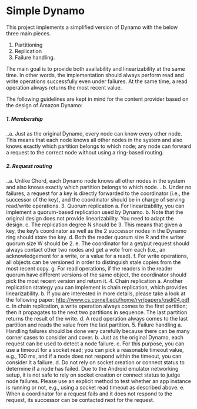 # Simple Dynamo

This project implements a simplified version of Dynamo with the below three main pieces.
1. Partitioning
2. Replication 
3. Failure handling.

The main goal is to provide both availability and linearizability at the same time. In other words, the implementation should always perform read and write operations successfully even under failures. At the same time, a read operation always returns the most recent value. 

The following guidelines are kept in mind for the content provider based on the design of Amazon Dynamo:

##### 1. Membership
..a. Just as the original Dynamo, every node can know every other node. This means
that each node knows all other nodes in the system and also knows exactly
which partition belongs to which node; any node can forward a request to the
correct node without using a ring-based routing.

##### 2. Request routing
..a. Unlike Chord, each Dynamo node knows all other nodes in the system and also
knows exactly which partition belongs to which node.
..b. Under no failures, a request for a key is directly forwarded to the coordinator (i.e.,
the successor of the key), and the coordinator should be in charge of serving
read/write operations.
3. Quorum replication
a. For linearizability, you can implement a quorum-based replication used by
Dynamo.
b. Note that the original design does not provide linearizability. You need to adapt
the design.
c. The replication degree N should be 3. This means that given a key, the key’s
coordinator as well as the 2 successor nodes in the Dynamo ring should store the
key.
d. Both the reader quorum size R and the writer quorum size W should be 2.
e. The coordinator for a get/put request should always contact other two nodes and
get a vote from each (i.e., an acknowledgement for a write, or a value for a read).
f. For write operations, all objects can be versioned in order to distinguish stale
copies from the most recent copy.
g. For read operations, if the readers in the reader quorum have different versions
of the same object, the coordinator should pick the most recent version and
return it.
4. Chain replication
a. Another replication strategy you can implement is chain replication, which
provides linearizability.
b. If you are interested in more details, please take a look at the following paper:
http://www.cs.cornell.edu/home/rvr/papers/osdi04.pdf
c. In chain replication, a write operation always comes to the first partition; then it
propagates to the next two partitions in sequence. The last partition returns the
result of the write.
d. A read operation always comes to the last partition and reads the value from the
last partition.
5. Failure handling
a. Handling failures should be done very carefully because there can be many
corner cases to consider and cover.
b. Just as the original Dynamo, each request can be used to detect a node failure.
c. For this purpose, you can use a timeout for a socket read; you can pick a
reasonable timeout value, e.g., 100 ms, and if a node does not respond within
the timeout, you can consider it a failure.
d. Do not rely on socket creation or connect status to determine if a node has
failed. Due to the Android emulator networking setup, it is not safe to rely on
socket creation or connect status to judge node failures. Please use an explicit
method to test whether an app instance is running or not, e.g., using a socket
read timeout as described above.
e. When a coordinator for a request fails and it does not respond to the request, its
successor can be contacted next for the request.
